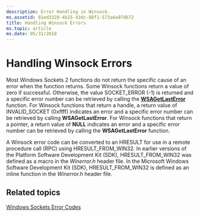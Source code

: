 ```yaml
---
description: Error Handling in Winsock.
ms.assetid: 81ed3328-4b15-43dc-88f1-573a4a97d672
title: Handling Winsock Errors
ms.topic: article
ms.date: 05/31/2018
---
```


# Handling Winsock Errors

Most Windows Sockets 2 functions do not return the specific cause of an error when the function returns. Some Winsock functions return a value of zero if successful. Otherwise, the value SOCKET\_ERROR (-1) is returned and a specific error number can be retrieved by calling the [**WSAGetLastError**](/windows/desktop/api/winsock/nf-winsock-wsagetlasterror) function. For Winsock functions that return a handle, a return value of INVALID\_SOCKET (0xffff) indicates an error and a specific error number can be retrieved by calling **WSAGetLastError**. For Winsock functions that return a pointer, a return value of **NULL** indicates an error and a specific error number can be retrieved by calling the **WSAGetLastError** function.

A Winsock error code can be converted to an HRESULT for use in a remote procedure call (RPC) using HRESULT\_FROM\_WIN32. In earlier versions of the Platform Software Development Kit (SDK), HRESULT\_FROM\_WIN32 was defined as a macro in the *Winerror.h* header file. In the Microsoft Windows Software Development Kit (SDK), HRESULT\_FROM\_WIN32 is defined as an inline function in the *Winerror.h* header file.

## Related topics

<dl> <dt>

[Windows Sockets Error Codes](windows-sockets-error-codes-2.md)
</dt> </dl>

 

 



